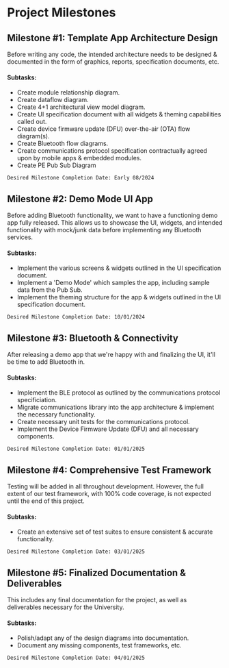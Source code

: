 # Project Milestones

## Milestone #1: Template App Architecture Design
Before writing any code, the intended architecture needs to be designed & documented in the form of graphics, reports, specification documents, etc.
#### Subtasks:
- Create module relationship diagram.
- Create dataflow diagram.
- Create 4+1 architectural view model diagram.
- Create UI specification document with all widgets & theming capabilities called out.
- Create device firmware update (DFU) over-the-air (OTA) flow diagram(s).
- Create Bluetooth flow diagrams.
- Create communications protocol specification contractually agreed upon by mobile apps & embedded modules.
- Create PE Pub Sub Diagram

`Desired Milestone Completion Date: Early 08/2024`
<br>

## Milestone #2: Demo Mode UI App
Before adding Bluetooth functionality, we want to have a functioning demo app fully released. This allows us to showcase the UI, widgets, and intended functionality with mock/junk data before implementing any Bluetooth services.

#### Subtasks:
- Implement the various screens & widgets outlined in the UI specification document.
- Implement a 'Demo Mode' which samples the app, including sample data from the Pub Sub.
- Implement the theming structure for the app & widgets outlined in the UI specification document.

`Desired Milestone Completion Date: 10/01/2024`
<br>

## Milestone #3: Bluetooth & Connectivity
After releasing a demo app that we're happy with and finalizing the UI, it'll be time to add Bluetooth in.

#### Subtasks:
- Implement the BLE protocol as outlined by the communications protocol specificiation.
- Migrate communications library into the app architecture & implement the necessary functionality.
- Create necessary unit tests for the communications protocol.
- Implement the Device Firmware Update (DFU) and all necessary components.

`Desired Milestone Completion Date: 01/01/2025`
<br>

## Milestone #4: Comprehensive Test Framework
Testing will be added in all throughout development. However, the full extent of our test framework, with 100% code coverage, is not expected until the end of this project.

#### Subtasks:
- Create an extensive set of test suites to ensure consistent & accurate functionality.

`Desired Milestone Completion Date: 03/01/2025`
<br>

## Milestone #5: Finalized Documentation & Deliverables
This includes any final documentation for the project, as well as deliverables necessary for the University.

#### Subtasks:
- Polish/adapt any of the design diagrams into documentation.
- Document any missing components, test frameworks, etc.

`Desired Milestone Completion Date: 04/01/2025`